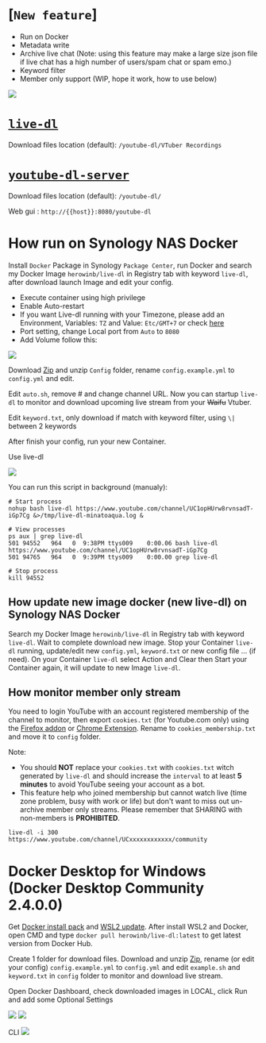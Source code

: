 # [`New feature`]
 * Run on Docker
 * Metadata write
 * Archive live chat (Note: using this feature may make a large size json file if live chat has a high number of users/spam chat or spam emo.)
 * Keyword filter
 * Member only support (WIP, hope it work, how to use below)

<img src="https://i.imgur.com/tz3RpU8.png">

# [`live-dl`](https://github.com/sparanoid/live-dl)

Download files location (default): `/youtube-dl/VTuber Recordings`

# [`youtube-dl-server`](https://github.com/manbearwiz/youtube-dl-server)

Download files location (default): `/youtube-dl/`

Web gui : `http://{{host}}:8080/youtube-dl`

# How run on Synology NAS Docker

Install `Docker` Package in Synology `Package Center`, run Docker and search my Docker Image `herowinb/live-dl` in Registry tab with keyword `live-dl`, after download launch Image and edit your config.

 * Execute container using high privilege
 * Enable Auto-restart
 * If you want Live-dl running with your Timezone, please add an Environment, Variables: `TZ` and Value: `Etc/GMT+7` or check [here](https://en.wikipedia.org/wiki/List_of_tz_database_time_zones)
 * Port setting, change Local port from `Auto` to `8080`
 * Add Volume follow this:
<img src="https://i.imgur.com/kQv3g0W.png">

Download [Zip](https://github.com/herowinb/live-dl/archive/master.zip) and unzip `Config` folder, rename `config.example.yml` to `config.yml` and edit.

Edit `auto.sh`, remove # and change channel URL. Now you can startup `live-dl` to monitor and download upcoming live stream from your ~~Waifu~~ Vtuber.

Edit `keyword.txt`, only download if match with keyword filter, using `\|` between 2 keywords

After finish your config, run your new Container.

Use live-dl

<img src="https://i.imgur.com/5uFLJtr.png">

You can run this script in background (manualy):

```shell
# Start process
nohup bash live-dl https://www.youtube.com/channel/UC1opHUrw8rvnsadT-iGp7Cg &>/tmp/live-dl-minatoaqua.log &

# View processes
ps aux | grep live-dl
501 94552   964   0  9:38PM ttys009    0:00.06 bash live-dl https://www.youtube.com/channel/UC1opHUrw8rvnsadT-iGp7Cg
501 94765   964   0  9:39PM ttys009    0:00.00 grep live-dl

# Stop process
kill 94552
```

## How update new image docker (new live-dl) on Synology NAS Docker

Search my Docker Image `herowinb/live-dl` in Registry tab with keyword `live-dl`. Wait to complete download new image.
Stop your Container `live-dl` running, update/edit new `config.yml`, `keyword.txt` or new config file ... (if need). On your Container `live-dl` select Action and Clear then Start your Container again, it will update to new Image `live-dl`.

## How monitor member only stream

You need to login YouTube with an account registered membership of the channel to monitor, then export `cookies.txt` (for Youtube.com only) using the [Firefox addon](https://addons.mozilla.org/en-US/firefox/addon/cookies-txt/) or [Chrome Extension](https://chrome.google.com/webstore/detail/get-cookiestxt/bgaddhkoddajcdgocldbbfleckgcbcid?hl=en). Rename to `cookies_membership.txt` and move it to `config` folder.

Note:
  * You should **NOT** replace your `cookies.txt` with `cookies.txt` witch generated by `live-dl` and should increase the `interval` to at least **5 minutes** to avoid YouTube seeing your account as a bot.
  * This feature help who joined membership but cannot watch live (time zone problem, busy with work or life) but don't want to miss out un-archive member only streams. Please remember that SHARING with non-members is **PROHIBITED**.

```shell
live-dl -i 300 https://www.youtube.com/channel/UCxxxxxxxxxxxx/community
```

# Docker Desktop for Windows (Docker Desktop Community 2.4.0.0)

Get [Docker install pack](https://www.docker.com/products/docker-desktop) and [WSL2 update](https://wslstorestorage.blob.core.windows.net/wslblob/wsl_update_x64.msi).
After install WSL2 and Docker, open CMD and type `docker pull herowinb/live-dl:latest` to get latest version from Docker Hub.

Create 1 folder for download files. Download and unzip [Zip](https://github.com/herowinb/live-dl/archive/master.zip), rename (or edit your config) `config.example.yml` to `config.yml` and edit `example.sh` and `keyword.txt` in `config` folder to monitor and download live stream.

Open Docker Dashboard, check downloaded images in LOCAL, click Run and add some Optional Settings

<img src="https://i.imgur.com/lj0WQw7.png">

<img src="https://i.imgur.com/QiXxFQl.png">

CLI
<img src="https://i.imgur.com/uVssi9f.png">
